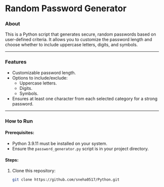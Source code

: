 # Random Password Generator

### About
This is a Python script that generates secure, random passwords based on user-defined criteria. It allows you to customize the password length and choose whether to include uppercase letters, digits, and symbols.

---

### Features
- Customizable password length.
- Options to include/exclude:
  - Uppercase letters.
  - Digits.
  - Symbols.
- Ensures at least one character from each selected category for a strong password.

---

### How to Run
#### Prerequisites:
- Python 3.9.11 must be installed on your system.
- Ensure the `password_generator.py` script is in your project directory.

#### Steps:
1. Clone this repository:
   ```bash
   git clone https://github.com/sneha0517/Python.git

